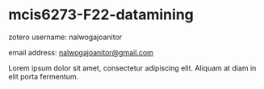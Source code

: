 # mcis6273-F22-datamining

zotero username: nalwogajoanitor

email address: nalwogajoanitor@gmail.com

Lorem ipsum dolor sit amet, consectetur adipiscing elit. Aliquam at diam in elit porta fermentum.
